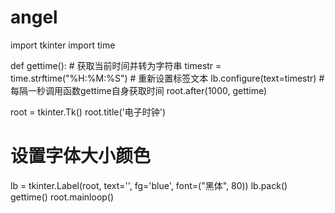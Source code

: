 # angel
import tkinter
import time


def gettime():
    # 获取当前时间并转为字符串
    timestr = time.strftime("%H:%M:%S")
    # 重新设置标签文本
    lb.configure(text=timestr)
    # 每隔一秒调用函数gettime自身获取时间
    root.after(1000, gettime)


root = tkinter.Tk()
root.title('电子时钟')
# 设置字体大小颜色
lb = tkinter.Label(root, text='', fg='blue', font=("黑体", 80))
lb.pack()
gettime()
root.mainloop()
